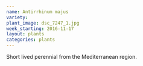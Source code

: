```yaml
---
name: Antirrhinum majus
variety: 
plant_image: dsc_7247_1.jpg
week_starting: 2016-11-17
layout: plants 
categories: plants 
---
```

Short lived perennial from the Mediterranean region.